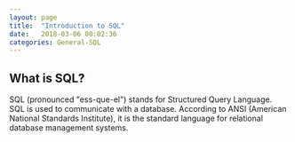 ```yaml
---
layout: page
title:  "Introduction to SQL"
date:   2018-03-06 00:02:36
categories: General-SQL
---
```


What is SQL?
------

SQL (pronounced "ess-que-el") stands for Structured Query Language. SQL is used to communicate with a database. According to ANSI (American National Standards Institute), it is the standard language for relational database management systems.
